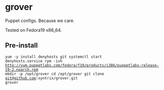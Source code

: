 grover
======

Puppet configs.  Because we care.

Tested on Fedora19 x86_64.

Pre-install
-------------

<code><pre>yum -y install denyhosts git
systemctl start denyhosts.service
rpm -ivh http://yum.puppetlabs.com/fedora/f19/products/i386/puppetlabs-release-19-2.noarch.rpm
mkdir -p /opt/grover
cd /opt/grover
git clone git@github.com:xyntrix/grover.git grover
</pre></code>
